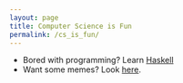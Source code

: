 ```yaml
---
layout: page
title: Computer Science is Fun
permalink: /cs_is_fun/
---
```


<!-- # Computer Science is Fun -->

* Bored with programming? Learn [Haskell](http://learnyouahaskell.com)
* Want some memes? Look [here](https://www.facebook.com/npcompleteteens/). 